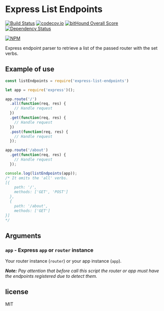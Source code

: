 # Express List Endpoints

[![Build Status](https://travis-ci.org/AlbertoFdzM/express-list-endpoints.svg?branch=master)](https://travis-ci.org/AlbertoFdzM/express-list-endpoints) [![codecov.io](https://codecov.io/github/AlbertoFdzM/express-list-endpoints/coverage.svg?branch=master)](https://codecov.io/github/AlbertoFdzM/express-list-endpoints?branch=master) [![bitHound Overall Score](https://www.bithound.io/github/AlbertoFdzM/express-list-endpoints/badges/score.svg)](https://www.bithound.io/github/AlbertoFdzM/express-list-endpoints)
[![Dependency Status](https://gemnasium.com/badges/github.com/AlbertoFdzM/express-list-endpoints.svg)](https://gemnasium.com/github.com/AlbertoFdzM/express-list-endpoints)

[![NPM](https://nodei.co/npm/express-list-endpoints.png)](https://nodei.co/npm/express-list-endpoints/)

Express endpoint parser to retrieve a list of the passed router with the set verbs.

## Example of use

```javascript
const listEndpoints = require('express-list-endpoints')

let app = require('express')();

app.route('/')
  .all(function(req, res) {
    // Handle request
  })
  .get(function(req, res) {
    // Handle request
  })
  .post(function(req, res) {
    // Handle request
  });

app.route('/about')
  .get(function(req, res) {
    // Handle request
  });

console.log(listEndpoints(app));
/* It omits the 'all' verbs.
[{
    path: '/',
    methods: ['GET', 'POST']
  },
  {
    path: '/about',
    methods: ['GET']
}]
*/
```

## Arguments

### `app` - Express `app` or `router` instance

Your router instance (`router`) or your app instance (`app`).

_**Note:** Pay attention that before call this script the router or app must have the endpoints registered due to detect them._

## license

MIT
